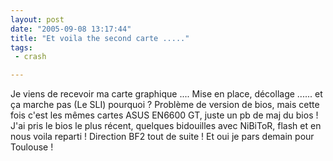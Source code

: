 ```yaml
---
layout: post
date: "2005-09-08 13:17:44"
title: "Et voila the second carte ....."
tags:
 - crash

---
```


Je viens de recevoir ma carte graphique .... Mise en place, décollage ...... et ça marche pas (Le SLI) pourquoi ? Problème de version de bios, mais cette fois c'est les mêmes cartes ASUS EN6600 GT, juste un pb de maj du bios ! J'ai pris le bios le plus récent, quelques bidouilles avec NiBiToR, flash et en nous voila reparti ! Direction BF2 tout de suite ! Et oui je pars demain pour Toulouse !
